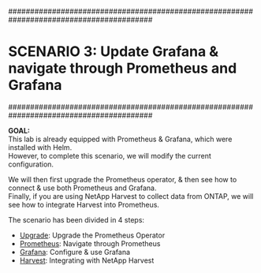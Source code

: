 #########################################################################################
# SCENARIO 3: Update Grafana & navigate through Prometheus and Grafana
#########################################################################################

**GOAL:**  
This lab is already equipped with Prometheus & Grafana, which were installed with Helm.  
However, to complete this scenario, we will modify the current configuration.  

We will then first upgrade the Prometheus operator, & then see how to connect & use both Prometheus and Grafana.  
Finally, if you are using NetApp Harvest to collect data from ONTAP, we will see how to integrate Harvest into Prometheus.  

The scenario has been divided in 4 steps:

- [Upgrade](1_Upgrade): Upgrade the Prometheus Operator
- [Prometheus](2_Prometheus): Navigate through Prometheus
- [Grafana](3_Grafana): Configure & use Grafana
- [Harvest](4_Harvest): Integrating with NetApp Harvest
